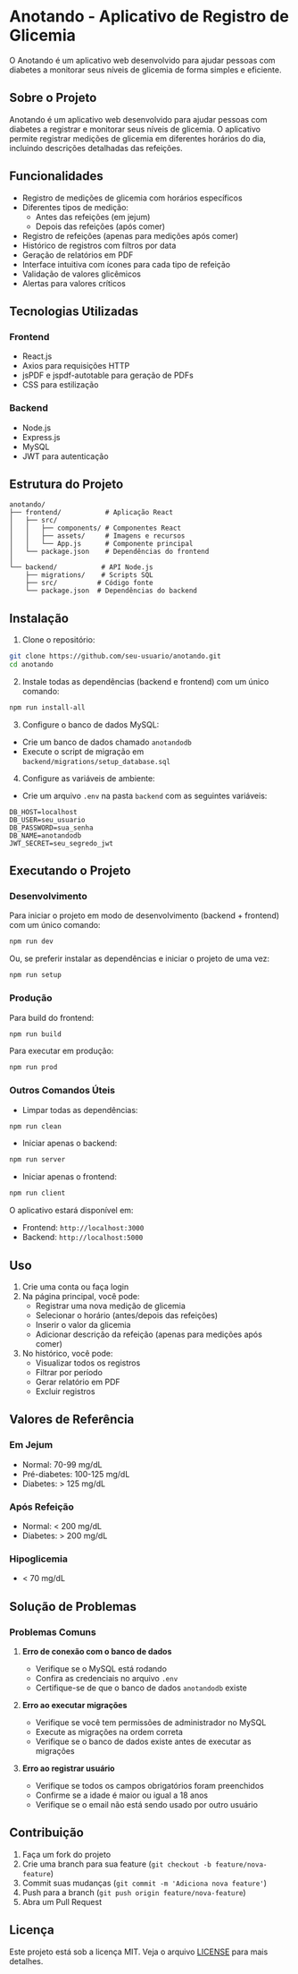 # Anotando - Aplicativo de Registro de Glicemia

O Anotando é um aplicativo web desenvolvido para ajudar pessoas com diabetes a monitorar seus níveis de glicemia de forma simples e eficiente.

## Sobre o Projeto

Anotando é um aplicativo web desenvolvido para ajudar pessoas com diabetes a registrar e monitorar seus níveis de glicemia. O aplicativo permite registrar medições de glicemia em diferentes horários do dia, incluindo descrições detalhadas das refeições.

## Funcionalidades

- Registro de medições de glicemia com horários específicos
- Diferentes tipos de medição:
  - Antes das refeições (em jejum)
  - Depois das refeições (após comer)
- Registro de refeições (apenas para medições após comer)
- Histórico de registros com filtros por data
- Geração de relatórios em PDF
- Interface intuitiva com ícones para cada tipo de refeição
- Validação de valores glicêmicos
- Alertas para valores críticos

## Tecnologias Utilizadas

### Frontend

- React.js
- Axios para requisições HTTP
- jsPDF e jspdf-autotable para geração de PDFs
- CSS para estilização

### Backend

- Node.js
- Express.js
- MySQL
- JWT para autenticação

## Estrutura do Projeto

```
anotando/
├── frontend/           # Aplicação React
│   ├── src/
│   │   ├── components/ # Componentes React
│   │   ├── assets/     # Imagens e recursos
│   │   └── App.js      # Componente principal
│   └── package.json    # Dependências do frontend
│
└── backend/           # API Node.js
    ├── migrations/    # Scripts SQL
    ├── src/          # Código fonte
    └── package.json  # Dependências do backend
```

## Instalação

1. Clone o repositório:

```bash
git clone https://github.com/seu-usuario/anotando.git
cd anotando
```

2. Instale todas as dependências (backend e frontend) com um único comando:

```bash
npm run install-all
```

3. Configure o banco de dados MySQL:

- Crie um banco de dados chamado `anotandodb`
- Execute o script de migração em `backend/migrations/setup_database.sql`

4. Configure as variáveis de ambiente:

- Crie um arquivo `.env` na pasta `backend` com as seguintes variáveis:

```
DB_HOST=localhost
DB_USER=seu_usuario
DB_PASSWORD=sua_senha
DB_NAME=anotandodb
JWT_SECRET=seu_segredo_jwt
```

## Executando o Projeto

### Desenvolvimento

Para iniciar o projeto em modo de desenvolvimento (backend + frontend) com um único comando:

```bash
npm run dev
```

Ou, se preferir instalar as dependências e iniciar o projeto de uma vez:

```bash
npm run setup
```

### Produção

Para build do frontend:

```bash
npm run build
```

Para executar em produção:

```bash
npm run prod
```

### Outros Comandos Úteis

- Limpar todas as dependências:

```bash
npm run clean
```

- Iniciar apenas o backend:

```bash
npm run server
```

- Iniciar apenas o frontend:

```bash
npm run client
```

O aplicativo estará disponível em:

- Frontend: `http://localhost:3000`
- Backend: `http://localhost:5000`

## Uso

1. Crie uma conta ou faça login
2. Na página principal, você pode:
   - Registrar uma nova medição de glicemia
   - Selecionar o horário (antes/depois das refeições)
   - Inserir o valor da glicemia
   - Adicionar descrição da refeição (apenas para medições após comer)
3. No histórico, você pode:
   - Visualizar todos os registros
   - Filtrar por período
   - Gerar relatório em PDF
   - Excluir registros

## Valores de Referência

### Em Jejum

- Normal: 70-99 mg/dL
- Pré-diabetes: 100-125 mg/dL
- Diabetes: > 125 mg/dL

### Após Refeição

- Normal: < 200 mg/dL
- Diabetes: > 200 mg/dL

### Hipoglicemia

- < 70 mg/dL

## Solução de Problemas

### Problemas Comuns

1. **Erro de conexão com o banco de dados**

   - Verifique se o MySQL está rodando
   - Confira as credenciais no arquivo `.env`
   - Certifique-se de que o banco de dados `anotandodb` existe

2. **Erro ao executar migrações**

   - Verifique se você tem permissões de administrador no MySQL
   - Execute as migrações na ordem correta
   - Verifique se o banco de dados existe antes de executar as migrações

3. **Erro ao registrar usuário**
   - Verifique se todos os campos obrigatórios foram preenchidos
   - Confirme se a idade é maior ou igual a 18 anos
   - Verifique se o email não está sendo usado por outro usuário

## Contribuição

1. Faça um fork do projeto
2. Crie uma branch para sua feature (`git checkout -b feature/nova-feature`)
3. Commit suas mudanças (`git commit -m 'Adiciona nova feature'`)
4. Push para a branch (`git push origin feature/nova-feature`)
5. Abra um Pull Request

## Licença

Este projeto está sob a licença MIT. Veja o arquivo [LICENSE](LICENSE) para mais detalhes.

```

```
